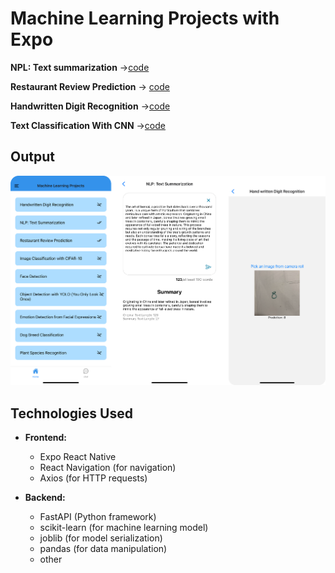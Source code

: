 # Machine Learning Projects with Expo

<!-- list the project with link of code -->

**NPL: Text summarization** ->[code](https://github.com/LeahDeshar/Expo-ML/blob/master/server/textsummary/main.ipynb)

**Restaurant Review Prediction** -> [code](https://github.com/LeahDeshar/Expo-ML/blob/master/server/restaurant/model.ipynb)

**Handwritten Digit Recognition** ->[code](https://github.com/LeahDeshar/Expo-ML/blob/master/server/handWritten/main.ipynb)

**Text Classification With CNN** ->[code](https://github.com/LeahDeshar/Expo-ML/blob/master/server/TextClassification/main.ipynb)

<!-- insert link -->

## Output

![image](images/0.png)

## Technologies Used

- **Frontend:**

  - Expo React Native
  - React Navigation (for navigation)
  - Axios (for HTTP requests)

- **Backend:**
  - FastAPI (Python framework)
  - scikit-learn (for machine learning model)
  - joblib (for model serialization)
  - pandas (for data manipulation)
  - other
